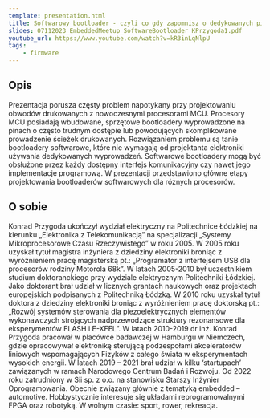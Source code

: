```yaml
---
template: presentation.html
title: Softwarowy bootloader - czyli co gdy zapomnisz o dedykowanych pinach MCU?
slides: 07112023_EmbeddedMeetup_SoftwareBootloader_KPrzygoda1.pdf
youtube_url: https://www.youtube.com/watch?v=kR3inLqNlpU
tags:
    - firmware
---
```


## Opis

Prezentacja porusza częsty problem napotykany przy projektowaniu obwodów drukowanych z nowoczesnymi procesorami MCU. Procesory MCU posiadają wbudowane, sprzętowe bootloadery wyprowadzone na pinach o często trudnym dostępie lub powodujących skomplikowane prowadzenie ścieżek drukowanych. Rozwiązaniem problemu są tanie bootloadery softwarowe, które nie wymagają od projektanta elektroniki używania dedykowanych wyprowadzeń. Softwarowe bootloadery mogą być obsłużone przez każdy dostępny interfejs komunikacyjny czy nawet jego implementacje programową. W prezentacji przedstawiono główne etapy projektowania bootloaderów softwarowych dla różnych procesorów.

## O sobie

Konrad Przygoda ukończył wydział elektryczny na Politechnice Łódzkiej na kierunku „Elektronika z Telekomunikacją” na specjalizacji „Systemy Mikroprocesorowe Czasu Rzeczywistego” w roku 2005. W 2005 roku uzyskał tytuł magistra inżyniera z dziedziny elektroniki broniąc z wyróżnieniem pracę magisterską pt.: „Programator z interfejsem USB dla procesorów rodziny Motorola 68k”. W latach 2005-2010 był uczestnikiem studium doktoranckiego przy wydziale elektrycznym Politechniki Łódzkiej. Jako doktorant brał udział w licznych grantach naukowych oraz projektach europejskich podpisanych z Politechniką Łódzką. W 2010 roku uzyskał tytuł doktora z dziedziny elektroniki broniąc z wyróżnieniem pracę doktorską pt.: „Rozwój systemów sterowania dla piezoelektrycznych elementów wykonawczych strojących nadprzewodzące struktury rezonansowe dla eksperymentów FLASH i E-XFEL”. W latach 2010-2019 dr inż. Konrad Przygoda pracował w placówce badawczej w Hamburgu w Niemczech, gdzie opracowywał elektronikę sterującą podzespołami akceleratorów liniowych wspomagających Fizyków z całego świata w eksperymentach wysokich energii. W latach 2019 – 2021 brał udział w kilku ‘startupach’ zawiązanych w ramach Narodowego Centrum Badań i Rozwoju. Od 2022 roku zatrudniony w Sii sp. z o.o. na stanowisku Starszy Inżynier Oprogramowania. Obecnie związany głównie z tematyką embedded – automotive. Hobbystycznie interesuje się układami reprogramowalnymi FPGA oraz robotyką. W wolnym czasie: sport, rower, rekreacja.
